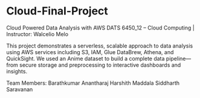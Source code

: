# Cloud-Final-Project

Cloud Powered Data Analysis with AWS
DATS 6450_12 – Cloud Computing | Instructor: Walcelio Melo

This project demonstrates a serverless, scalable approach to data analysis using AWS services including S3, IAM, Glue DataBrew, Athena, and QuickSight. We used an Anime dataset to build a complete data pipeline—from secure storage and preprocessing to interactive dashboards and insights.

Team Members:
Barathkumar Anantharaj
Harshith Maddala
Siddharth Saravanan
